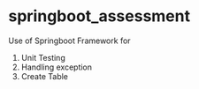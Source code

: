 # springboot_assessment

Use of Springboot Framework for
1) Unit Testing
2) Handling exception
3) Create Table
